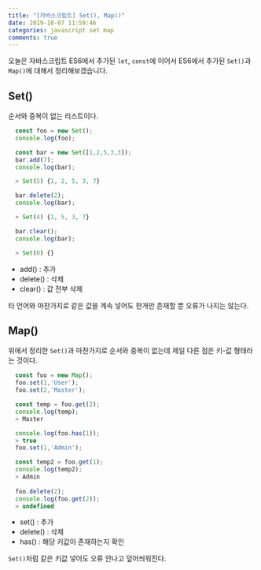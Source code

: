 ```yaml
---
title: "[자바스크립트] Set(), Map()"
date: 2019-10-07 11:59:46
categories: javascript set map
comments: true
---
```

  
  
  
오늘은 자바스크립트 ES6에서 추가된 `let`, `const`에 이어서 ES6에서 추가된 `Set()`과 `Map()`에 대해서 정리해보겠습니다.
  
  
  
  

## Set()    
순서와 중복이 없는 리스트이다.  
  
    
    
```javascript
  const foo = new Set();
  console.log(foo);		

  const bar = new Set([1,2,5,3,3]);
  bar.add(7);
  console.log(bar);

  > Set(5) {1, 2, 5, 3, 7}

  bar.delete(2);
  console.log(bar);

  > Set(4) {1, 5, 3, 7}

  bar.clear();
  console.log(bar);

  > Set(0) {}
```  
  
  
  - add() : 추가  
  - delete() : 삭제  
  - clear() : 값 전부 삭제 
  
  타 언어와 마찬가지로 같은 값을 계속 넣어도 한개만 존재할 뿐 오류가 나지는 않는다.  
   
  
## Map()  
위에서 정리한 `Set()`과 마찬가지로 순서와 중복이 없는데 제일 다른 점은 키-값 형태라는 것이다.  
```javascript  
  const foo = new Map();
  foo.set(1,'User');
  foo.set(2,'Master');

  const temp = foo.get(2);
  console.log(temp);
  > Master

  console.log(foo.has(1));
  > true
  foo.set(1,'Admin');

  const temp2 = foo.get(1);
  console.log(temp2);
  > Admin
  
  foo.delete(2);
  console.log(foo.get(2));
  > undefined
```  
  
- set() : 추가  
- delete() : 삭제  
- has() : 해당 키값이 존재하는지 확인  


`Set()`처럼 같은 키값 넣어도 오류 안나고 덮어씌워진다.  

